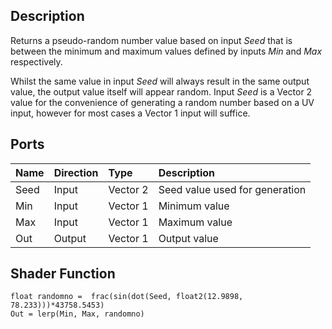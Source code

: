 ## Description

Returns a pseudo-random number value based on input *Seed* that is between the minimum and maximum values defined by inputs *Min* and *Max* respectively.

Whilst the same value in input *Seed* will always result in the same output value, the output value itself will appear random. Input *Seed* is a Vector 2 value for the convenience of generating a random number based on a UV input, however for most cases a Vector 1 input will suffice.

## Ports

| Name        | Direction           | Type  | Description |
|:------------ |:-------------|:-----|:---|
| Seed      | Input | Vector 2 | Seed value used for generation |
| Min      | Input | Vector 1 | Minimum value |
| Max      | Input | Vector 1 | Maximum value |
| Out | Output      |    Vector 1 | Output value |

## Shader Function

```
float randomno =  frac(sin(dot(Seed, float2(12.9898, 78.233)))*43758.5453)
Out = lerp(Min, Max, randomno)
```